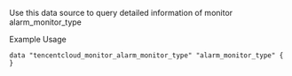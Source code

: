 Use this data source to query detailed information of monitor alarm_monitor_type

Example Usage

```hcl
data "tencentcloud_monitor_alarm_monitor_type" "alarm_monitor_type" {
}
```